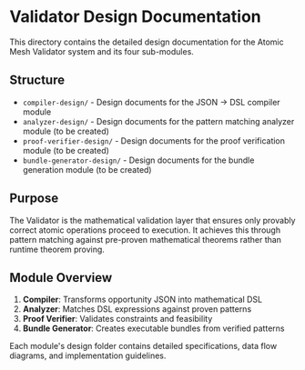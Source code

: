 # Validator Design Documentation

This directory contains the detailed design documentation for the Atomic Mesh Validator system and its four sub-modules.

## Structure

- `compiler-design/` - Design documents for the JSON → DSL compiler module
- `analyzer-design/` - Design documents for the pattern matching analyzer module (to be created)
- `proof-verifier-design/` - Design documents for the proof verification module (to be created)
- `bundle-generator-design/` - Design documents for the bundle generation module (to be created)

## Purpose

The Validator is the mathematical validation layer that ensures only provably correct atomic operations proceed to execution. It achieves this through pattern matching against pre-proven mathematical theorems rather than runtime theorem proving.

## Module Overview

1. **Compiler**: Transforms opportunity JSON into mathematical DSL
2. **Analyzer**: Matches DSL expressions against proven patterns
3. **Proof Verifier**: Validates constraints and feasibility
4. **Bundle Generator**: Creates executable bundles from verified patterns

Each module's design folder contains detailed specifications, data flow diagrams, and implementation guidelines.